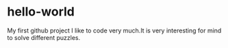 # hello-world
My first github project
I like to code very much.It is very interesting for mind to solve different puzzles.
